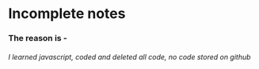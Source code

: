 # Incomplete notes

### The reason is -

###### I learned javascript, coded and deleted all code, no code stored on github
